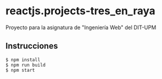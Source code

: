 # reactjs.projects-tres_en_raya

Proyecto para la asignatura de "Ingeniería Web" del DIT-UPM

## Instrucciones

```
$ npm install
$ npm run build
$ npm start
```
